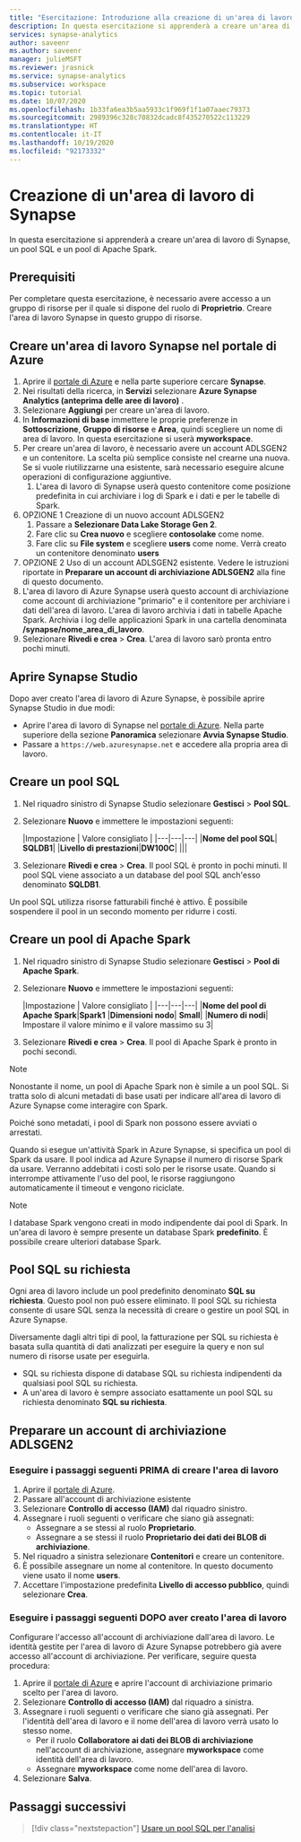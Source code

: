 ```yaml
---
title: "Esercitazione: Introduzione alla creazione di un'area di lavoro di Synapse"
description: In questa esercitazione si apprenderà a creare un'area di lavoro di Synapse, un pool SQL e un pool di Apache Spark.
services: synapse-analytics
author: saveenr
ms.author: saveenr
manager: julieMSFT
ms.reviewer: jrasnick
ms.service: synapse-analytics
ms.subservice: workspace
ms.topic: tutorial
ms.date: 10/07/2020
ms.openlocfilehash: 1b33fa6ea3b5aa5933c1f969f1f1a07aaec79373
ms.sourcegitcommit: 2989396c328c70832dcadc8f435270522c113229
ms.translationtype: HT
ms.contentlocale: it-IT
ms.lasthandoff: 10/19/2020
ms.locfileid: "92173332"
---
```

# <a name="creating-a-synapse-workspace"></a>Creazione di un'area di lavoro di Synapse

In questa esercitazione si apprenderà a creare un'area di lavoro di Synapse, un pool SQL e un pool di Apache Spark. 

## <a name="prerequisites"></a>Prerequisiti

Per completare questa esercitazione, è necessario avere accesso a un gruppo di risorse per il quale si dispone del ruolo di **Proprietrio**. Creare l'area di lavoro Synapse in questo gruppo di risorse.

## <a name="create-a-synapse-workspace-in-the-azure-portal"></a>Creare un'area di lavoro Synapse nel portale di Azure

1. Aprire il [portale di Azure](https://portal.azure.com) e nella parte superiore cercare **Synapse**.
1. Nei risultati della ricerca, in **Servizi** selezionare **Azure Synapse Analytics (anteprima delle aree di lavoro)** .
1. Selezionare **Aggiungi** per creare un'area di lavoro.
1. In **Informazioni di base** immettere le proprie preferenze in **Sottoscrizione**, **Gruppo di risorse** e **Area**, quindi scegliere un nome di area di lavoro. In questa esercitazione si userà **myworkspace**.
1. Per creare un'area di lavoro, è necessario avere un account ADLSGEN2 e un contenitore. La scelta più semplice consiste nel crearne una nuova. Se si vuole riutilizzarne una esistente, sarà necessario eseguire alcune operazioni di configurazione aggiuntive. 
    1. L'area di lavoro di Synapse userà questo contenitore come posizione predefinita in cui archiviare i log di Spark e i dati e per le tabelle di Spark.
1. OPZIONE 1 Creazione di un nuovo account ADLSGEN2 
    1. Passare a **Selezionare Data Lake Storage Gen 2**. 
    1. Fare clic su **Crea nuovo** e scegliere **contosolake** come nome.
    1. Fare clic su **File system** e scegliere **users** come nome. Verrà creato un contenitore denominato **users**
1. OPZIONE 2 Uso di un account ADLSGEN2 esistente. Vedere le istruzioni riportate in **Preparare un account di archiviazione ADLSGEN2** alla fine di questo documento.
1. L'area di lavoro di Azure Synapse userà questo account di archiviazione come account di archiviazione "primario" e il contenitore per archiviare i dati dell'area di lavoro. L'area di lavoro archivia i dati in tabelle Apache Spark. Archivia i log delle applicazioni Spark in una cartella denominata **/synapse/nome_area_di_lavoro**.
1. Selezionare **Rivedi e crea** > **Crea**. L'area di lavoro sarò pronta entro pochi minuti.

## <a name="open-synapse-studio"></a>Aprire Synapse Studio

Dopo aver creato l'area di lavoro di Azure Synapse, è possibile aprire Synapse Studio in due modi:

* Aprire l'area di lavoro di Synapse nel [portale di Azure](https://portal.azure.com). Nella parte superiore della sezione **Panoramica** selezionare **Avvia Synapse Studio**.
* Passare a `https://web.azuresynapse.net` e accedere alla propria area di lavoro.

## <a name="create-a-sql-pool"></a>Creare un pool SQL

1. Nel riquadro sinistro di Synapse Studio selezionare **Gestisci** > **Pool SQL**.
1. Selezionare **Nuovo** e immettere le impostazioni seguenti:

    |Impostazione | Valore consigliato | 
    |---|---|---|
    |**Nome del pool SQL**| **SQLDB1**|
    |**Livello di prestazioni**|**DW100C**|
    |||

1. Selezionare **Rivedi e crea** > **Crea**. Il pool SQL è pronto in pochi minuti. Il pool SQL viene associato a un database del pool SQL anch'esso denominato **SQLDB1**.

Un pool SQL utilizza risorse fatturabili finché è attivo. È possibile sospendere il pool in un secondo momento per ridurre i costi.

## <a name="create-an-apache-spark-pool"></a>Creare un pool di Apache Spark

1. Nel riquadro sinistro di Synapse Studio selezionare **Gestisci** > **Pool di Apache Spark**.
1. Selezionare **Nuovo** e immettere le impostazioni seguenti:

    |Impostazione | Valore consigliato | 
    |---|---|---|
    |**Nome del pool di Apache Spark**|**Spark1**
    |**Dimensioni nodo**| **Small**|
    |**Numero di nodi**| Impostare il valore minimo e il valore massimo su 3|

1. Selezionare **Rivedi e crea** > **Crea**. Il pool di Apache Spark è pronto in pochi secondi.

> [!NOTE]
> Nonostante il nome, un pool di Apache Spark non è simile a un pool SQL. Si tratta solo di alcuni metadati di base usati per indicare all'area di lavoro di Azure Synapse come interagire con Spark.

Poiché sono metadati, i pool di Spark non possono essere avviati o arrestati.

Quando si esegue un'attività Spark in Azure Synapse, si specifica un pool di Spark da usare. Il pool indica ad Azure Synapse il numero di risorse Spark da usare. Verranno addebitati i costi solo per le risorse usate. Quando si interrompe attivamente l'uso del pool, le risorse raggiungono automaticamente il timeout e vengono riciclate.

> [!NOTE]
> I database Spark vengono creati in modo indipendente dai pool di Spark. In un'area di lavoro è sempre presente un database Spark **predefinito**. È possibile creare ulteriori database Spark.

## <a name="the-sql-on-demand-pool"></a>Pool SQL su richiesta

Ogni area di lavoro include un pool predefinito denominato **SQL su richiesta**. Questo pool non può essere eliminato. Il pool SQL su richiesta consente di usare SQL senza la necessità di creare o gestire un pool SQL in Azure Synapse.

Diversamente dagli altri tipi di pool, la fatturazione per SQL su richiesta è basata sulla quantità di dati analizzati per eseguire la query e non sul numero di risorse usate per eseguirla.

* SQL su richiesta dispone di database SQL su richiesta indipendenti da qualsiasi pool SQL su richiesta.
* A un'area di lavoro è sempre associato esattamente un pool SQL su richiesta denominato **SQL su richiesta**.

## <a name="preparing-a-adlsgen2-storage-account"></a>Preparare un account di archiviazione ADLSGEN2

### <a name="perform-the-following-steps-before-you-create-your-workspace"></a>Eseguire i passaggi seguenti PRIMA di creare l'area di lavoro

1. Aprire il [portale di Azure](https://portal.azure.com).
1. Passare all'account di archiviazione esistente
1. Selezionare **Controllo di accesso (IAM)** dal riquadro sinistro. 
1. Assegnare i ruoli seguenti o verificare che siano già assegnati:
    * Assegnare a se stessi al ruolo **Proprietario**.
    * Assegnare a se stessi il ruolo **Proprietario dei dati dei BLOB di archiviazione**.
1. Nel riquadro a sinistra selezionare **Contenitori** e creare un contenitore.
1. È possibile assegnare un nome al contenitore. In questo documento viene usato il nome **users**.
1. Accettare l'impostazione predefinita **Livello di accesso pubblico**, quindi selezionare **Crea**.

### <a name="perform-the-following-steps-after-you-create-your-workspace"></a>Eseguire i passaggi seguenti DOPO aver creato l'area di lavoro

Configurare l'accesso all'account di archiviazione dall'area di lavoro. Le identità gestite per l'area di lavoro di Azure Synapse potrebbero già avere accesso all'account di archiviazione. Per verificare, seguire questa procedura:

1. Aprire il [portale di Azure](https://portal.azure.com) e aprire l'account di archiviazione primario scelto per l'area di lavoro.
1. Selezionare **Controllo di accesso (IAM)** dal riquadro a sinistra.
1. Assegnare i ruoli seguenti o verificare che siano già assegnati. Per l'identità dell'area di lavoro e il nome dell'area di lavoro verrà usato lo stesso nome.
    * Per il ruolo **Collaboratore ai dati dei BLOB di archiviazione** nell'account di archiviazione, assegnare **myworkspace** come identità dell'area di lavoro.
    * Assegnare **myworkspace** come nome dell'area di lavoro.
1. Selezionare **Salva**.


## <a name="next-steps"></a>Passaggi successivi

> [!div class="nextstepaction"]
> [Usare un pool SQL per l'analisi](get-started-analyze-sql-pool.md)

